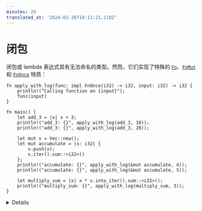 ```yaml
---
minutes: 20
translated_at: '2024-03-26T10:11:21.110Z'
---
```


# 闭包

闭包或 lambda 表达式具有无法命名的类型。然而，它们实现了特殊的 [`Fn`](https://doc.rust-lang.org/std/ops/trait.Fn.html)、[`FnMut`](https://doc.rust-lang.org/std/ops/trait.FnMut.html) 和 [`FnOnce`](https://doc.rust-lang.org/std/ops/trait.FnOnce.html) 特质：

```rust,editable
fn apply_with_log(func: impl FnOnce(i32) -> i32, input: i32) -> i32 {
    println!("Calling function on {input}");
    func(input)
}

fn main() {
    let add_3 = |x| x + 3;
    println!("add_3: {}", apply_with_log(add_3, 10));
    println!("add_3: {}", apply_with_log(add_3, 20));

    let mut v = Vec::new();
    let mut accumulate = |x: i32| {
        v.push(x);
        v.iter().sum::<i32>()
    };
    println!("accumulate: {}", apply_with_log(&mut accumulate, 4));
    println!("accumulate: {}", apply_with_log(&mut accumulate, 5));

    let multiply_sum = |x| x * v.into_iter().sum::<i32>();
    println!("multiply_sum: {}", apply_with_log(multiply_sum, 3));
}
```

<details>

一个 `Fn`（例如 `add_3`）既不消耗也不更改所捕获的值，或者可能根本没有捕获任何值。它可以被多次并发调用。

一个 `FnMut`（例如 `accumulate`）可能会修改所捕获的值。您可以调用它多次，但不能同时调用。

如果你有一个 `FnOnce`（例如 `multiply_sum`），你只能调用它一次。它可能消耗所捕获的值。

`FnMut` 是 `FnOnce` 的子类型。`Fn` 是 `FnMut` 和 `FnOnce` 的子类型。即，你可以在需要 `FnOnce` 的地方使用 `FnMut`，并且可以在需要 `FnMut` 或 `FnOnce` 的地方使用 `Fn`。

当你定义一个接受闭包的函数时，如果你可以的话（即只调用它一次），就应该采用 `FnOnce`，否则就使用 `FnMut`，最后才是 `Fn`。这为调用者提供了最大的灵活性。

相比之下，当你有一个闭包时，最灵活的是 `Fn`（它可以在任何地方传递），然后是 `FnMut`，最后是 `FnOnce`。

编译器还会根据闭包所捕获的内容推断 `Copy`（例如 `add_3`）和 `Clone`（例如 `multiply_sum`）。

默认情况下，如果可能，闭包会通过引用来捕获。`move` 关键字使它们通过值来捕获。

```rust,editable
fn make_greeter(prefix: String) -> impl Fn(&str) {
    return move |name| println!("{} {}", prefix, name);
}

fn main() {
    let hi = make_greeter("Hi".to_string());
    hi("Greg");
}
```
